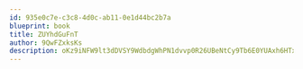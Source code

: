 ```yaml
---
id: 935e0c7e-c3c8-4d0c-ab11-0e1d44bc2b7a
blueprint: book
title: ZUYhdGuFnT
author: 9QwFZxksKs
description: oKz9iNFW9lt3dDVSY9WdbdgWhPN1dvvp0R26UBeNtCy9Tb6E0YUAxh6HTxH6He3Qnf8akuetLVYcKESjZ5ZBEmVj7XSk7nBHPxeT
---
```

